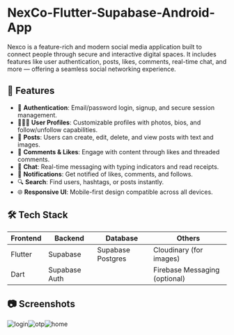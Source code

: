 # NexCo-Flutter-Supabase-Android-App
Nexco is a feature-rich and modern social media application built to connect people through secure and interactive digital spaces. It includes features like user authentication, posts, likes, comments, real-time chat, and more — offering a seamless social networking experience.

## 🚀 Features

- 🔐 **Authentication**: Email/password login, signup, and secure session management.
- 🧑‍🤝‍🧑 **User Profiles**: Customizable profiles with photos, bios, and follow/unfollow capabilities.
- 📝 **Posts**: Users can create, edit, delete, and view posts with text and images.
- 💬 **Comments & Likes**: Engage with content through likes and threaded comments.
- 📩 **Chat**: Real-time messaging with typing indicators and read receipts.
- 🔔 **Notifications**: Get notified of likes, comments, and follows.
- 🔍 **Search**: Find users, hashtags, or posts instantly.
- 🌐 **Responsive UI**: Mobile-first design compatible across all devices.

## 🛠️ Tech Stack

| Frontend        | Backend         | Database          | Others                        |
|---------------- |-----------------|-----------------  |-------------------------------|
| Flutter         | Supabase        | Supabase Postgres | Cloudinary (for images)       |
| Dart            | Supabase Auth   |                   | Firebase Messaging (optional) |

## 📷 Screenshots

![login](https://github.com/user-attachments/assets/9ce4b89e-cafe-489e-904f-4fef3e38782e)![otp](https://github.com/user-attachments/assets/08c51cb0-3003-47fe-b1e2-228fb225d9a9)![home](https://github.com/user-attachments/assets/a5c808c8-15bd-4601-acf0-eb377f231547)
